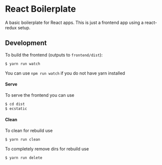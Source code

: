 # React Boilerplate

A basic boilerplate for React apps. This is just a frontend app using a react-redux setup.

## Development

To build the frontend (outputs to `frontend/dist`):

```bash
$ yarn run watch
```

You can use `npm run watch` if you do not have yarn installed

#### Serve

To serve the frontend you can use

```bash
$ cd dist
$ ecstatic
```

#### Clean

To clean for rebuild use

```bash
$ yarn run clean
```

To completely remove dirs for rebuild use

```bash
$ yarn run delete
```
